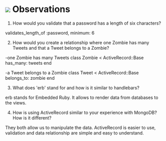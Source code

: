 # <img src="https://cloud.githubusercontent.com/assets/7833470/10899314/63829980-8188-11e5-8cdd-4ded5bcb6e36.png"> Observations

1.  How would you validate that a password has a length of six characters?

validates_length_of :password, minimum: 6

2.  How would you create a relationship where one Zombie has many Tweets and that a Tweet belongs to a Zombie?

-one Zombie has many Tweets
class Zombie < ActiveRecord::Base
	has_many: tweets
end

-a Tweet belongs to a Zombie
class Tweet < ActiveRecord::Base
	belongs_to: zombie
end

3.  What does 'erb' stand for and how is it similar to handlebars?

erb stands for Embedded Ruby. It allows to render data from databases to the views.

4.  How is using ActiveRecord similar to your experience with MongoDB?  How is it different?

They both allow us to manipulate the data. ActiveRecord is easier to use, validation and data relationship are simple and easy to understand.
